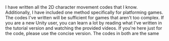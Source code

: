 I have written all the 2D character movement codes that I know. Additionally, I have included one method specifically for platforming games. The codes I've written will be sufficient for games that aren't too complex. If you are a new Unity user, you can learn a lot by reading what I've written in the tutorial version and watching the provided videos. If you're here just for the code, please use the concise version. The codes in both are the same
